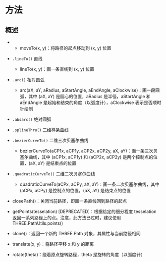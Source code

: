 # 方法

## 概述

+ + moveTo(x, y)：将路径的起点移动到 (x, y) 位置

+ `.lineTo()` 直线

  + lineTo(x, y)：画一条直线到 (x, y) 位置

+ `.arc()` 相对圆弧

  + arc(aX, aY, aRadius, aStartAngle, aEndAngle, aClockwise)：画一段圆弧，其中 (aX, aY) 是圆心的位置，aRadius 是半径，aStartAngle 和 aEndAngle 是起始和结束的角度（以弧度计），aClockwise 表示是否顺时针绘制

+ `.absarc()` 绝对圆弧
+ `.splineThru()` 二维样条曲线
+ `.bezierCurveTo()` 二维三次贝塞尔曲线

  + bezierCurveTo(aCP1x, aCP1y, aCP2x, aCP2y, aX, aY)：画一条三次贝塞尔曲线，其中 (aCP1x, aCP1y) 和 (aCP2x, aCP2y) 是两个控制点的位置，(aX, aY) 是结束点的位置

+ `.quadraticCurveTo()` 二维二次贝塞尔曲线

  + quadraticCurveTo(aCPx, aCPy, aX, aY)：画一条二次贝塞尔曲线，其中 (aCPx, aCPy) 是控制点的位置，(aX, aY) 是结束点的位置

+ closePath()：关闭当前路径，即画一条直线回到路径的起点

+ getPoints(tesselation) [DEPRECATED]：根据给定的细分程度 tesselation 返回一系列路径上的点。注意，此方法已过时，建议使用 THREE.PathUtils.points()
+ clone()：返回一个新的 THREE.Path 对象，其属性与当前路径相同
+ translate(x, y)：将路径平移 x 和 y 的距离
+ rotate(theta)：绕着原点旋转路径，theta 是旋转的角度（以弧度计）
